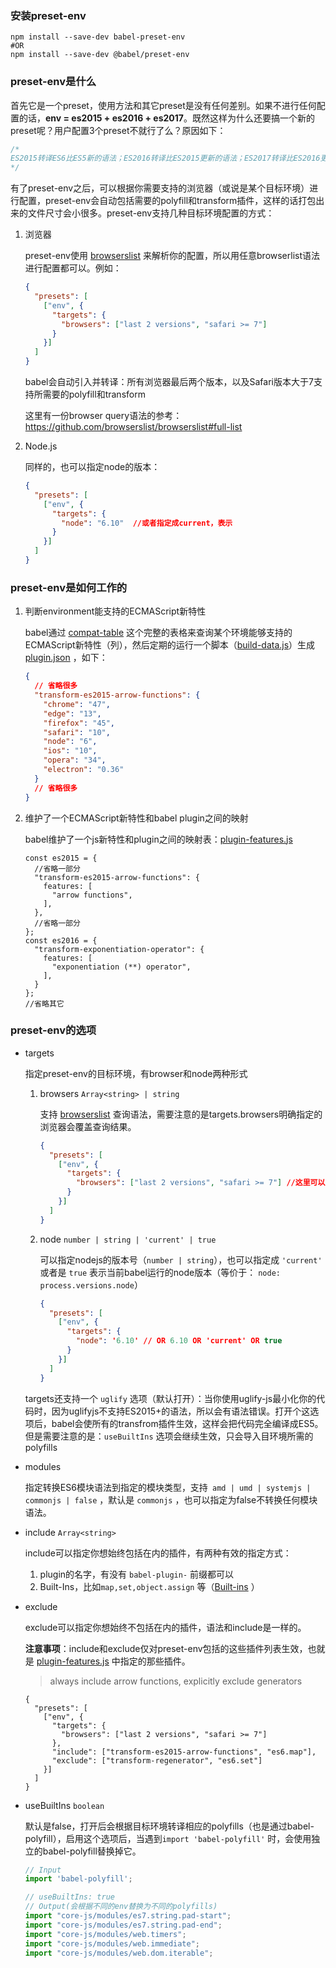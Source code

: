 ### 安装preset-env

```
npm install --save-dev babel-preset-env
#OR
npm install --save-dev @babel/preset-env
```

### preset-env是什么

首先它是一个preset，使用方法和其它preset是没有任何差别。如果不进行任何配置的话，**env = es2015 + es2016 + es2017**。既然这样为什么还要搞一个新的preset呢？用户配置3个preset不就行了么？原因如下：

```javascript
/*
ES2015转译ES6比ES5新的语法；ES2016转译比ES2015更新的语法；ES2017转译比ES2016更新的语法这些行为是默认的，这些preset经常做的太多了。比如大部分现代浏览器都支持generator函数，但是preset-es2015还是会将其转译成复杂的ES5代码
*/
```

有了preset-env之后，可以根据你需要支持的浏览器（或说是某个目标环境）进行配置，preset-env会自动包括需要的polyfill和transform插件，这样的话打包出来的文件尺寸会小很多。preset-env支持几种目标环境配置的方式：

1. 浏览器

   preset-env使用 [browserslist](https://github.com/ai/browserslist) 来解析你的配置，所以用任意browserlist语法进行配置都可以。例如：

   ```json
   {
     "presets": [
       ["env", {
         "targets": {
           "browsers": ["last 2 versions", "safari >= 7"]
         }
       }]
     ]
   }
   ```

   babel会自动引入并转译：所有浏览器最后两个版本，以及Safari版本大于7支持所需要的polyfill和transform

   这里有一份browser query语法的参考： https://github.com/browserslist/browserslist#full-list

2. Node.js

   同样的，也可以指定node的版本：

   ```json
   {
     "presets": [
       ["env", {
         "targets": {
           "node": "6.10"  //或者指定成current，表示
         }
       }]
     ]
   }
   ```

### preset-env是如何工作的

1. 判断environment能支持的ECMAScript新特性

   babel通过 [compat-table](https://github.com/kangax/compat-table) 这个完整的表格来查询某个环境能够支持的ECMAScript新特性（列），然后定期的运行一个脚本（[build-data.js](https://github.com/babel/babel-preset-env/blob/master/scripts/build-data.js)）生成 [plugin.json](https://github.com/babel/babel-preset-env/blob/master/data/plugins.json) ，如下：

   ```json
   {
     // 省略很多
     "transform-es2015-arrow-functions": {
       "chrome": "47",
       "edge": "13",
       "firefox": "45",
       "safari": "10",
       "node": "6",
       "ios": "10",
       "opera": "34",
       "electron": "0.36"
     }
     // 省略很多
   }
   ```

2. 维护了一个ECMAScript新特性和babel plugin之间的映射

   babel维护了一个js新特性和plugin之间的映射表：[plugin-features.js](https://github.com/babel/babel-preset-env/blob/master/data/plugin-features.js) 

   ```javscript
   const es2015 = {
     //省略一部分
     "transform-es2015-arrow-functions": {
       features: [
         "arrow functions",
       ],
     },
     //省略一部分
   };
   const es2016 = {
     "transform-exponentiation-operator": {
       features: [
         "exponentiation (**) operator",
       ],
     }
   };
   //省略其它
   ```

### preset-env的选项

- targets

  指定preset-env的目标环境，有browser和node两种形式

  1. browsers ` Array<string> | string `

     支持 [browserslist](https://github.com/ai/browserslist) 查询语法，需要注意的是targets.browsers明确指定的浏览器会覆盖查询结果。

     ```json
     {
       "presets": [
         ["env", {
           "targets": {
             "browsers": ["last 2 versions", "safari >= 7"] //这里可以用browserslist查询语法
           }
         }]
       ]
     }
     ```

  2. node `number | string | 'current' | true`

     可以指定nodejs的版本号（`number | string`），也可以指定成 `'current' ` 或者是 `true` 表示当前babel运行的node版本（等价于： `node: process.versions.node`）

     ```json
     {
       "presets": [
         ["env", {
           "targets": {
             "node": '6.10' // OR 6.10 OR 'current' OR true
           }
         }]
       ]
     }
     ```

  targets还支持一个 `uglify` 选项（默认打开）：当你使用uglify-js最小化你的代码时，因为uglifyjs不支持ES2015+的语法，所以会有语法错误。打开个这选项后，babel会使所有的transfrom插件生效，这样会把代码完全编译成ES5。但是需要注意的是：`useBuiltIns` 选项会继续生效，只会导入目环境所需的polyfills

- modules

  指定转换ES6模块语法到指定的模块类型，支持` amd | umd | systemjs | commonjs | false` ，默认是 `commonjs` ，也可以指定为false不转换任何模块语法。

- include `Array<string>`

  include可以指定你想始终包括在内的插件，有两种有效的指定方式：

  1. plugin的名字，有没有 `babel-plugin-` 前缀都可以
  2. Built-Ins，比如`map,set,object.assign` 等（[Built-ins](https://github.com/babel/babel-preset-env/blob/master/data/built-in-features.js) ）

- exclude

  exclude可以指定你想始终不包括在内的插件，语法和include是一样的。

  **注意事项**：include和exclude仅对preset-env包括的这些插件列表生效，也就是 [plugin-features.js](https://github.com/babel/babel-preset-env/blob/master/data/plugin-features.js)  中指定的那些插件。

  > always include arrow functions, explicitly exclude generators

  ```
  {
    "presets": [
      ["env", {
        "targets": {
          "browsers": ["last 2 versions", "safari >= 7"]
        },
        "include": ["transform-es2015-arrow-functions", "es6.map"],
        "exclude": ["transform-regenerator", "es6.set"]
      }]
    ]
  }
  ```

- useBuiltIns `boolean`

  默认是false，打开后会根据目标环境转译相应的polyfills（也是通过babel-polyfill），启用这个选项后，当遇到`import 'babel-polyfill'` 时，会使用独立的babel-polyfill替换掉它。

  ```javascript
  // Input
  import 'babel-polyfill';

  // useBuiltIns: true
  // Output(会根据不同的env替换为不同的polyfills)
  import "core-js/modules/es7.string.pad-start";
  import "core-js/modules/es7.string.pad-end";
  import "core-js/modules/web.timers";
  import "core-js/modules/web.immediate";
  import "core-js/modules/web.dom.iterable";
  ```
